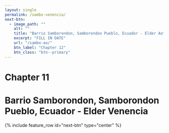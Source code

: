 ```yaml
---
layout: single
permalink: /sambo-venencia/
next-btn:
  - image_path: ""
    alt: ""
    title: "Barrio Samborondon, Samborondon Pueblo, Ecuador - Elder Ao"
    excerpt: "FILL IN DATE"
    url: "/sambo-ao/"
    btn_label: "Chapter 12"
    btn_class: "btn--primary"
---
```


# Chapter 11
# Barrio Samborondon, Samborondon Pueblo, Ecuador - Elder Venencia

{% include feature_row id="next-btn" type="center" %}